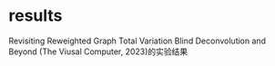 # results
Revisiting Reweighted Graph Total Variation Blind Deconvolution and Beyond (The Viusal Computer, 2023)的实验结果
